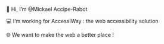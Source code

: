 👋 Hi, I’m @Mickael Accipe-Rabot

💻 I’m working for AccessiWay : the web accessibility solution

🌐 We want to make the web a better place !
